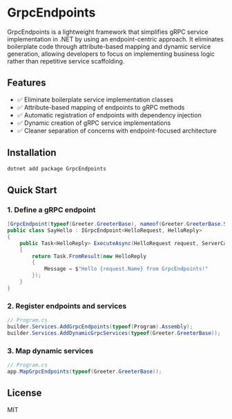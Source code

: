 # GrpcEndpoints

GrpcEndpoints is a lightweight framework that simplifies gRPC service implementation in .NET by using an endpoint-centric approach. It eliminates boilerplate code through attribute-based mapping and dynamic service generation, allowing developers to focus on implementing business logic rather than repetitive service scaffolding.

## Features

- ✅ Eliminate boilerplate service implementation classes
- ✅ Attribute-based mapping of endpoints to gRPC methods
- ✅ Automatic registration of endpoints with dependency injection
- ✅ Dynamic creation of gRPC service implementations
- ✅ Cleaner separation of concerns with endpoint-focused architecture

## Installation

```bash
dotnet add package GrpcEndpoints
```

## Quick Start

### 1. Define a gRPC endpoint

```csharp
[GrpcEndpoint(typeof(Greeter.GreeterBase), nameof(Greeter.GreeterBase.SayHello))]
public class SayHello : IGrpcEndpoint<HelloRequest, HelloReply>
{
    public Task<HelloReply> ExecuteAsync(HelloRequest request, ServerCallContext context, CancellationToken cancellationToken)
    {
        return Task.FromResult(new HelloReply
        {
            Message = $"Hello {request.Name} from GrpcEndpoints!"
        });
    }
}
```

### 2. Register endpoints and services

```csharp
// Program.cs
builder.Services.AddGrpcEndpoints(typeof(Program).Assembly);
builder.Services.AddDynamicGrpcServices(typeof(Greeter.GreeterBase));
```

### 3. Map dynamic services

```csharp
// Program.cs
app.MapGrpcEndpoints(typeof(Greeter.GreeterBase));
```

## License

MIT